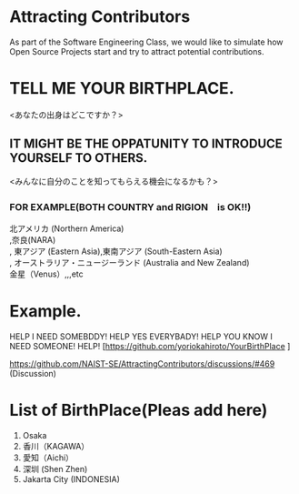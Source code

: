 # Attracting Contributors
As part of the Software Engineering Class, we would like to simulate how Open Source Projects start and try to attract potential contributions.

# TELL ME YOUR BIRTHPLACE.
<あなたの出身はどこですか？>

## IT MIGHT BE THE OPPATUNITY TO INTRODUCE YOURSELF TO OTHERS.
<みんなに自分のことを知ってもらえる機会になるかも？>

### FOR EXAMPLE(BOTH COUNTRY and RIGION　is OK!!)
  北アメリカ (Northern America)<br>,奈良(NARA)<br>,
  東アジア (Eastern Asia),東南アジア (South-Eastern Asia)<br>,
  オーストラリア・ニュージーランド (Australia and New Zealand)<br>
  金星（Venus）,,,etc
# Example.  
HELP I NEED SOMEBDDY! HELP YES EVERYBADY! HELP YOU KNOW I NEED SOMEONE!  HELP!
[https://github.com/yoriokahiroto/YourBirthPlace ]

https://github.com/NAIST-SE/AttractingContributors/discussions/#469 (Discussion)

# List of BirthPlace(Pleas add here)

1. Osaka
2. 香川（KAGAWA）
3. 愛知（Aichi）
4. 深圳 (Shen Zhen)
5. Jakarta City (INDONESIA)

